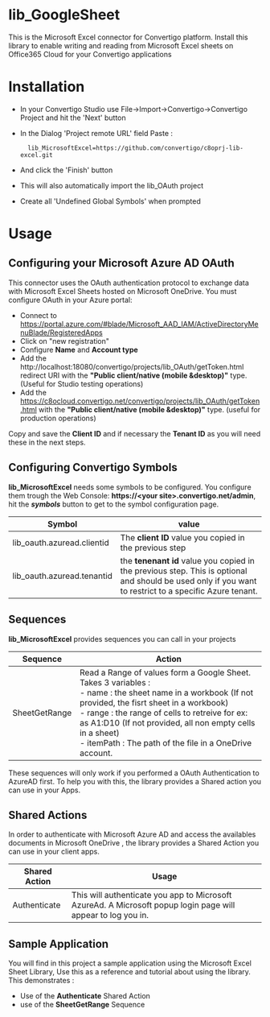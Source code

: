# lib_GoogleSheet
This is the Microsoft Excel connector for Convertigo platform. Install this library to enable writing and reading from Microsoft Excel sheets on Office365 Cloud  for your Convertigo applications

# Installation

* In your Convertigo Studio use File->Import->Convertigo->Convertigo Project and hit the 'Next' button

* In the Dialog 'Project remote URL' field Paste :

        lib_MicrosoftExcel=https://github.com/convertigo/c8oprj-lib-excel.git

* And click the 'Finish' button
* This will also automatically import the lib_OAuth project
* Create all 'Undefined Global Symbols' when prompted

# Usage

## Configuring your Microsoft Azure AD  OAuth

This connector uses the OAuth authentication protocol to exchange data with Microsoft Excel Sheets hosted on Microsoft OneDrive. You must configure OAuth  in your Azure portal:

* Connect to https://portal.azure.com/#blade/Microsoft_AAD_IAM/ActiveDirectoryMenuBlade/RegisteredApps
* Click on "new registration"
* Configure **Name** and **Account type**
* Add the http://localhost:18080/convertigo/projects/lib_OAuth/getToken.html redirect URI with the **"Public client/native (mobile &desktop)"** type.  (Useful for Studio testing operations)
* Add the https://c8ocloud.convertigo.net/convertigo/projects/lib_OAuth/getToken.html with the **"Public client/native (mobile &desktop)"** type. (useful for production operations)

Copy and save  the **Client ID** and if necessary the **Tenant ID** as you will need these in the next steps.

## Configuring Convertigo Symbols

__lib_MicrosoftExcel__ needs some symbols to be configured. You configure them trough the Web Console: **https://&lt;your site&gt;.convertigo.net/admin**, hit the ___symbols___ button to get to the symbol configuration page.


Symbol  | value
------| ------
lib_oauth.azuread.clientid | The **client ID** value you copied in the previous step
lib_oauth.azuread.tenantid | the **tenenant id** value you copied in the previous step. This is optional and should be used only if you want to restrict to a specific Azure tenant.

## Sequences

__lib_MicrosoftExcel__ provides sequences you can call in your projects

Sequence  | Action
------| ------
SheetGetRange | Read a Range of values form a Google Sheet. <br>Takes 3 variables :<br>- name : the sheet name in a workbook (If not provided, the fisrt sheet in a workbook)<br >- range : the range of cells to retreive for ex: as A1:D10  (If not provided, all non empty cells in a sheet)<br >- itemPath : The path of the file in a OneDrive account.

These sequences will only work if you performed a OAuth Authentication to AzureAD first. To help you with this, the library provides a Shared action you can use in your Apps. 

## Shared Actions

In order to authenticate with Microsoft Azure AD and access the availables documents in Microsoft OneDrive , the library provides a Shared Action you can use in your client apps.

Shared Action  | Usage
------| ------
Authenticate   | This will authenticate you app to Microsoft AzureAd. A Microsoft popup login page will appear to log you in. 

## Sample Application

You will find in this project a sample application using the Microsoft Excel Sheet Library, Use this as a reference and tutorial about using the library. This demonstrates :
- Use of the **Authenticate** Shared Action
- use of the **SheetGetRange** Sequence

